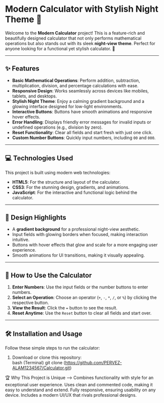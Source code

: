 # Modern Calculator with Stylish Night Theme 🌌

Welcome to the **Modern Calculator** project! This is a feature-rich and beautifully designed calculator that not only performs mathematical operations but also stands out with its sleek **night-view theme**. Perfect for anyone looking for a functional yet stylish calculator. 🎉

---

## ✨ Features

- **Basic Mathematical Operations**: Perform addition, subtraction, multiplication, division, and percentage calculations with ease.  
- **Responsive Design**: Works seamlessly across devices like mobiles, tablets, and desktops.  
- **Stylish Night Theme**: Enjoy a calming gradient background and a glowing interface designed for low-light environments.  
- **Interactive Buttons**: Buttons have smooth animations and responsive hover effects.  
- **Error Handling**: Displays friendly error messages for invalid inputs or undefined operations (e.g., division by zero).  
- **Reset Functionality**: Clear all fields and start fresh with just one click.  
- **Custom Number Buttons**: Quickly input numbers, including `00` and `000`.  

---

## 💻 Technologies Used

This project is built using modern web technologies:

- **HTML5**: For the structure and layout of the calculator.  
- **CSS3**: For the stunning design, gradients, and animations.  
- **JavaScript**: For the interactive and functional logic behind the calculator.  

---

## 🎨 Design Highlights

- A **gradient background** for a professional night-view aesthetic.  
- Input fields with glowing borders when focused, making interaction intuitive.  
- Buttons with hover effects that glow and scale for a more engaging user experience.  
- Smooth animations for UI transitions, making it visually appealing.  

---

## 🚀 How to Use the Calculator

1. **Enter Numbers**: Use the input fields or the number buttons to enter numbers.  
2. **Select an Operation**: Choose an operator (`+`, `-`, `*`, `/`, or `%`) by clicking the respective button.  
3. **View the Result**: Click the `=` button to see the result.  
4. **Reset Anytime**: Use the `Reset` button to clear all fields and start over.  

---

## 🛠 Installation and Usage

Follow these simple steps to run the calculator:

1. Download or clone this repository:  
   bash (Terminal)
   git clone (https://github.com/PERVEZ-ALAM1234567/Calculator.git)


🏆 Why This Project is Unique --> 
Combines functionality with style for an exceptional user experience.
Uses clean and commented code, making it easy to understand and extend.
Fully responsive, ensuring usability on any device.
Includes a modern UI/UX that rivals professional designs.


